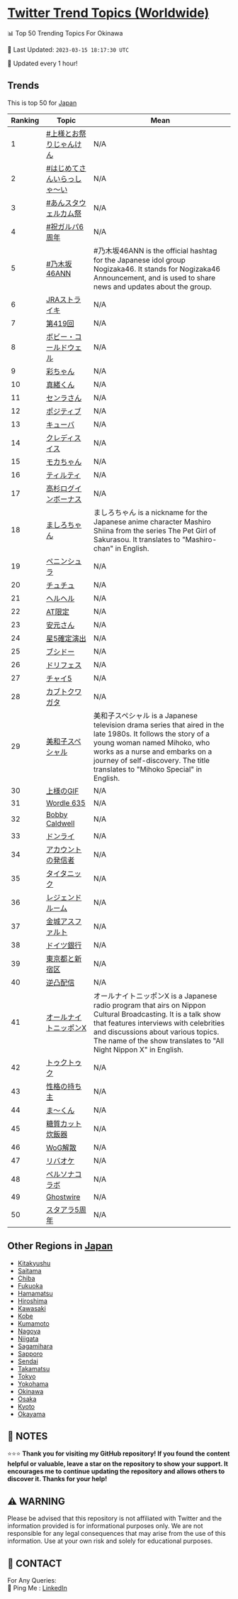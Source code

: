 [Twitter Trend Topics (Worldwide)](https://github.com/ErcinDedeoglu/Twitter-Trend-Topics)
==========


📊 Top 50 Trending Topics For Okinawa

📆 Last Updated: `2023-03-15 18:17:30 UTC`

🔧 Updated every 1 hour!


## Trends

This is top 50 for [Japan](</Japan>)

| Ranking | Topic | Mean |
| ------- | ------------ | ------------ |
| 1 | [#上様とお祭りじゃんけん](http://twitter.com/search?q=%23%e4%b8%8a%e6%a7%98%e3%81%a8%e3%81%8a%e7%a5%ad%e3%82%8a%e3%81%98%e3%82%83%e3%82%93%e3%81%91%e3%82%93) | N/A |
| 2 | [#はじめてさんいらっしゃ〜い](http://twitter.com/search?q=%23%e3%81%af%e3%81%98%e3%82%81%e3%81%a6%e3%81%95%e3%82%93%e3%81%84%e3%82%89%e3%81%a3%e3%81%97%e3%82%83%e3%80%9c%e3%81%84) | N/A |
| 3 | [#あんスタウェルカム祭](http://twitter.com/search?q=%23%e3%81%82%e3%82%93%e3%82%b9%e3%82%bf%e3%82%a6%e3%82%a7%e3%83%ab%e3%82%ab%e3%83%a0%e7%a5%ad) | N/A |
| 4 | [#祝ガルパ6周年](http://twitter.com/search?q=%23%e7%a5%9d%e3%82%ac%e3%83%ab%e3%83%916%e5%91%a8%e5%b9%b4) | N/A |
| 5 | [#乃木坂46ANN](http://twitter.com/search?q=%23%e4%b9%83%e6%9c%a8%e5%9d%8246ANN) | #乃木坂46ANN is the official hashtag for the Japanese idol group Nogizaka46. It stands for Nogizaka46 Announcement, and is used to share news and updates about the group. |
| 6 | [JRAストライキ](http://twitter.com/search?q=JRA%e3%82%b9%e3%83%88%e3%83%a9%e3%82%a4%e3%82%ad) | N/A |
| 7 | [第419回](http://twitter.com/search?q=%e7%ac%ac419%e5%9b%9e) | N/A |
| 8 | [ボビー・コールドウェル](http://twitter.com/search?q=%e3%83%9c%e3%83%93%e3%83%bc%e3%83%bb%e3%82%b3%e3%83%bc%e3%83%ab%e3%83%89%e3%82%a6%e3%82%a7%e3%83%ab) | N/A |
| 9 | [彩ちゃん](http://twitter.com/search?q=%e5%bd%a9%e3%81%a1%e3%82%83%e3%82%93) | N/A |
| 10 | [真緒くん](http://twitter.com/search?q=%e7%9c%9f%e7%b7%92%e3%81%8f%e3%82%93) | N/A |
| 11 | [センラさん](http://twitter.com/search?q=%e3%82%bb%e3%83%b3%e3%83%a9%e3%81%95%e3%82%93) | N/A |
| 12 | [ポジティブ](http://twitter.com/search?q=%e3%83%9d%e3%82%b8%e3%83%86%e3%82%a3%e3%83%96) | N/A |
| 13 | [キューバ](http://twitter.com/search?q=%e3%82%ad%e3%83%a5%e3%83%bc%e3%83%90) | N/A |
| 14 | [クレディスイス](http://twitter.com/search?q=%e3%82%af%e3%83%ac%e3%83%87%e3%82%a3%e3%82%b9%e3%82%a4%e3%82%b9) | N/A |
| 15 | [モカちゃん](http://twitter.com/search?q=%e3%83%a2%e3%82%ab%e3%81%a1%e3%82%83%e3%82%93) | N/A |
| 16 | [ティルティ](http://twitter.com/search?q=%e3%83%86%e3%82%a3%e3%83%ab%e3%83%86%e3%82%a3) | N/A |
| 17 | [高杉ログインボーナス](http://twitter.com/search?q=%e9%ab%98%e6%9d%89%e3%83%ad%e3%82%b0%e3%82%a4%e3%83%b3%e3%83%9c%e3%83%bc%e3%83%8a%e3%82%b9) | N/A |
| 18 | [ましろちゃん](http://twitter.com/search?q=%e3%81%be%e3%81%97%e3%82%8d%e3%81%a1%e3%82%83%e3%82%93) | ましろちゃん is a nickname for the Japanese anime character Mashiro Shiina from the series The Pet Girl of Sakurasou. It translates to "Mashiro-chan" in English. |
| 19 | [ペニンシュラ](http://twitter.com/search?q=%e3%83%9a%e3%83%8b%e3%83%b3%e3%82%b7%e3%83%a5%e3%83%a9) | N/A |
| 20 | [チュチュ](http://twitter.com/search?q=%e3%83%81%e3%83%a5%e3%83%81%e3%83%a5) | N/A |
| 21 | [ヘルヘル](http://twitter.com/search?q=%e3%83%98%e3%83%ab%e3%83%98%e3%83%ab) | N/A |
| 22 | [AT限定](http://twitter.com/search?q=AT%e9%99%90%e5%ae%9a) | N/A |
| 23 | [安元さん](http://twitter.com/search?q=%e5%ae%89%e5%85%83%e3%81%95%e3%82%93) | N/A |
| 24 | [星5確定演出](http://twitter.com/search?q=%e6%98%9f5%e7%a2%ba%e5%ae%9a%e6%bc%94%e5%87%ba) | N/A |
| 25 | [ブシドー](http://twitter.com/search?q=%e3%83%96%e3%82%b7%e3%83%89%e3%83%bc) | N/A |
| 26 | [ドリフェス](http://twitter.com/search?q=%e3%83%89%e3%83%aa%e3%83%95%e3%82%a7%e3%82%b9) | N/A |
| 27 | [チャイ5](http://twitter.com/search?q=%e3%83%81%e3%83%a3%e3%82%a45) | N/A |
| 28 | [カブトクワガタ](http://twitter.com/search?q=%e3%82%ab%e3%83%96%e3%83%88%e3%82%af%e3%83%af%e3%82%ac%e3%82%bf) | N/A |
| 29 | [美和子スペシャル](http://twitter.com/search?q=%e7%be%8e%e5%92%8c%e5%ad%90%e3%82%b9%e3%83%9a%e3%82%b7%e3%83%a3%e3%83%ab) | 美和子スペシャル is a Japanese television drama series that aired in the late 1980s. It follows the story of a young woman named Mihoko, who works as a nurse and embarks on a journey of self-discovery. The title translates to "Mihoko Special" in English. |
| 30 | [上様のGIF](http://twitter.com/search?q=%e4%b8%8a%e6%a7%98%e3%81%aeGIF) | N/A |
| 31 | [Wordle 635](http://twitter.com/search?q=Wordle+635) | N/A |
| 32 | [Bobby Caldwell](http://twitter.com/search?q=Bobby+Caldwell) | N/A |
| 33 | [ドンライ](http://twitter.com/search?q=%e3%83%89%e3%83%b3%e3%83%a9%e3%82%a4) | N/A |
| 34 | [アカウントの発信者](http://twitter.com/search?q=%e3%82%a2%e3%82%ab%e3%82%a6%e3%83%b3%e3%83%88%e3%81%ae%e7%99%ba%e4%bf%a1%e8%80%85) | N/A |
| 35 | [タイタニック](http://twitter.com/search?q=%e3%82%bf%e3%82%a4%e3%82%bf%e3%83%8b%e3%83%83%e3%82%af) | N/A |
| 36 | [レジェンドルーム](http://twitter.com/search?q=%e3%83%ac%e3%82%b8%e3%82%a7%e3%83%b3%e3%83%89%e3%83%ab%e3%83%bc%e3%83%a0) | N/A |
| 37 | [金城アスファルト](http://twitter.com/search?q=%e9%87%91%e5%9f%8e%e3%82%a2%e3%82%b9%e3%83%95%e3%82%a1%e3%83%ab%e3%83%88) | N/A |
| 38 | [ドイツ銀行](http://twitter.com/search?q=%e3%83%89%e3%82%a4%e3%83%84%e9%8a%80%e8%a1%8c) | N/A |
| 39 | [東京都と新宿区](http://twitter.com/search?q=%e6%9d%b1%e4%ba%ac%e9%83%bd%e3%81%a8%e6%96%b0%e5%ae%bf%e5%8c%ba) | N/A |
| 40 | [逆凸配信](http://twitter.com/search?q=%e9%80%86%e5%87%b8%e9%85%8d%e4%bf%a1) | N/A |
| 41 | [オールナイトニッポンX](http://twitter.com/search?q=%e3%82%aa%e3%83%bc%e3%83%ab%e3%83%8a%e3%82%a4%e3%83%88%e3%83%8b%e3%83%83%e3%83%9d%e3%83%b3X) | オールナイトニッポンX is a Japanese radio program that airs on Nippon Cultural Broadcasting. It is a talk show that features interviews with celebrities and discussions about various topics. The name of the show translates to "All Night Nippon X" in English. |
| 42 | [トゥクトゥク](http://twitter.com/search?q=%e3%83%88%e3%82%a5%e3%82%af%e3%83%88%e3%82%a5%e3%82%af) | N/A |
| 43 | [性格の持ち主](http://twitter.com/search?q=%e6%80%a7%e6%a0%bc%e3%81%ae%e6%8c%81%e3%81%a1%e4%b8%bb) | N/A |
| 44 | [ま〜くん](http://twitter.com/search?q=%e3%81%be%e3%80%9c%e3%81%8f%e3%82%93) | N/A |
| 45 | [糖質カット炊飯器](http://twitter.com/search?q=%e7%b3%96%e8%b3%aa%e3%82%ab%e3%83%83%e3%83%88%e7%82%8a%e9%a3%af%e5%99%a8) | N/A |
| 46 | [WoG解散](http://twitter.com/search?q=WoG%e8%a7%a3%e6%95%a3) | N/A |
| 47 | [リバオケ](http://twitter.com/search?q=%e3%83%aa%e3%83%90%e3%82%aa%e3%82%b1) | N/A |
| 48 | [ペルソナコラボ](http://twitter.com/search?q=%e3%83%9a%e3%83%ab%e3%82%bd%e3%83%8a%e3%82%b3%e3%83%a9%e3%83%9c) | N/A |
| 49 | [Ghostwire](http://twitter.com/search?q=Ghostwire) | N/A |
| 50 | [スタアラ5周年](http://twitter.com/search?q=%e3%82%b9%e3%82%bf%e3%82%a2%e3%83%a95%e5%91%a8%e5%b9%b4) | N/A |



## Other Regions in [Japan](</Japan>)

* [Kitakyushu](</Japan/Kitakyushu.md>)
* [Saitama](</Japan/Saitama.md>)
* [Chiba](</Japan/Chiba.md>)
* [Fukuoka](</Japan/Fukuoka.md>)
* [Hamamatsu](</Japan/Hamamatsu.md>)
* [Hiroshima](</Japan/Hiroshima.md>)
* [Kawasaki](</Japan/Kawasaki.md>)
* [Kobe](</Japan/Kobe.md>)
* [Kumamoto](</Japan/Kumamoto.md>)
* [Nagoya](</Japan/Nagoya.md>)
* [Niigata](</Japan/Niigata.md>)
* [Sagamihara](</Japan/Sagamihara.md>)
* [Sapporo](</Japan/Sapporo.md>)
* [Sendai](</Japan/Sendai.md>)
* [Takamatsu](</Japan/Takamatsu.md>)
* [Tokyo](</Japan/Tokyo.md>)
* [Yokohama](</Japan/Yokohama.md>)
* [Okinawa](</Japan/Okinawa.md>)
* [Osaka](</Japan/Osaka.md>)
* [Kyoto](</Japan/Kyoto.md>)
* [Okayama](</Japan/Okayama.md>)



## 📝 NOTES

⭐⭐⭐ **Thank you for visiting my GitHub repository! If you found the content helpful or valuable, leave a star on the repository to show your support. It encourages me to continue updating the repository and allows others to discover it. Thanks for your help!**


## ⚠️ WARNING

Please be advised that this repository is not affiliated with Twitter and the information provided is for informational purposes only. We are not responsible for any legal consequences that may arise from the use of this information. Use at your own risk and solely for educational purposes.


## 📨 CONTACT

 For Any Queries:  
            🏓 Ping Me : [LinkedIn](https://www.linkedin.com/in/ercindedeoglu/)

